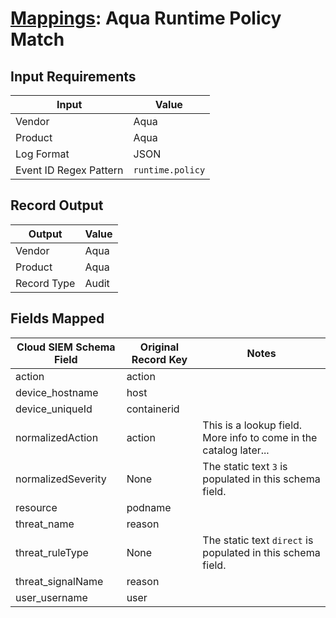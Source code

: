 # [Mappings](README.md): Aqua Runtime Policy Match

## Input Requirements

|Input|Value|
|-----|-----|
|Vendor|Aqua|
|Product|Aqua|
|Log Format|JSON|
|Event ID Regex Pattern|`runtime.policy`|

## Record Output

|Output|Value|
|------|-----|
|Vendor|Aqua|
|Product|Aqua|
|Record Type|Audit|

## Fields Mapped

|Cloud SIEM Schema Field|Original Record Key|Notes|
|-----------------------|-------------------|-----|
|action|action||
|device_hostname|host||
|device_uniqueId|containerid||
|normalizedAction|action|This is a lookup field. More info to come in the catalog later...|
|normalizedSeverity|None|The static text `3` is populated in this schema field.|
|resource|podname||
|threat_name|reason||
|threat_ruleType|None|The static text `direct` is populated in this schema field.|
|threat_signalName|reason||
|user_username|user||


